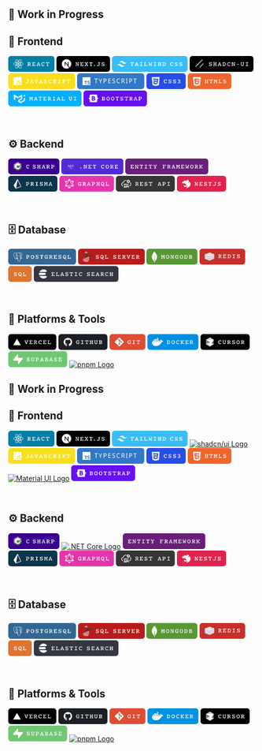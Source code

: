 ## 🚧 Work in Progress

## 🧭 Frontend

<p> <a href="https://react.dev/"><img src="./assets/react-logo.svg" alt="React Logo" height="32" /></a> <a href="https://nextjs.org/"><img src="./assets/nextjs-logo.svg" alt="Next.js Logo" height="32" /></a> <a href="https://tailwindcss.com/"><img src="./assets/tailwindcss-logo.svg" alt="Tailwind CSS Logo" height="32" /></a> <a href="https://ui.shadcn.com/"><img src="./assets/shadcnui-logo.svg" alt="shadcn/ui Logo" height="32" /></a> <a href="https://developer.mozilla.org/en-US/docs/Web/JavaScript"><img src="./assets/javascript-logo.svg" alt="JavaScript Logo" height="32" /></a> <a href="https://www.typescriptlang.org/"><img src="./assets/typescript-logo.svg" alt="TypeScript Logo" height="32" /></a> <a href="https://developer.mozilla.org/en-US/docs/Web/CSS"><img src="./assets/css3-logo.svg" alt="CSS3 Logo" height="32" /></a> <a href="https://developer.mozilla.org/en-US/docs/Glossary/HTML5"><img src="./assets/html5-logo.svg" alt="HTML5 Logo" height="32" /></a> <a href="https://mui.com/"><img src="./assets/materialui-logo.svg" alt="Material UI Logo" height="32" /></a> <a href="https://getbootstrap.com/"><img src="./assets/bootstrap-logo.svg" alt="Bootstrap Logo" height="32" /></a>

</p>

<br>

## ⚙️ Backend

<p> <a href="https://learn.microsoft.com/en-us/dotnet/csharp/"><img src="./assets/csharp-logo.svg" alt="C# Logo" height="32" /></a> <a href="https://dotnet.microsoft.com/en-us/learn/dotnet/what-is-dotnet"><img src="./assets/dotnetcore-logo.svg" alt=".NET Core Logo" height="32" /></a> <a href="https://learn.microsoft.com/en-us/ef/"><img src="./assets/entityframework-logo.svg" alt="Entity Framework Core Logo" height="32" /></a> <a href="https://www.prisma.io/docs"><img src="./assets/prisma-logo.svg" alt="Prisma Logo" height="32" /></a> <a href="https://graphql.org/learn/"><img src="./assets/graphql-logo.svg" alt="GraphQL Logo" height="32" /></a> <a href="https://restfulapi.net/"><img src="./assets/restapi-logo.svg" alt="REST API Logo" height="32" /></a> <a href="https://nestjs.com/"><img src="./assets/nestjs-logo.svg" alt="NestJS Logo" height="32" /></a>
</p>

<br>

## 🗄️ Database

<p><a href="https://www.postgresql.org/"><img src="./assets/postgresql-logo.svg" alt="PostgreSQL Logo" height="32" /></a> <a href="https://learn.microsoft.com/en-us/sql/sql-server/"><img src="./assets/sqlserver-logo.svg" alt="SQL Server Logo" height="32" /></a> <a href="https://www.mongodb.com/"><img src="./assets/mongodb-logo.svg" alt="MongoDB Logo" height="32" /></a> <a href="https://redis.io/"><img src="./assets/redis-logo.svg" alt="Redis Logo" height="32" /></a> <a href="https://en.wikipedia.org/wiki/SQL"><img src="./assets/sql-logo.svg" alt="SQL Logo" height="32" /></a> <a href="https://www.elastic.co/elasticsearch"><img src="./assets/elasticsearch-logo.svg" alt="Elasticsearch Logo" height="32" /></a> </p>

<br>

## 🧰 Platforms & Tools

<p> <a href="https://vercel.com/"><img src="./assets/vercel-logo.svg" alt="Vercel Logo" height="32" /></a> <a href="https://github.com/"><img src="./assets/github-logo.svg" alt="GitHub Logo" height="32" /></a> <a href="https://git-scm.com/"><img src="./assets/git-logo.svg" alt="Git Logo" height="32" /></a> <a href="https://www.docker.com/"><img src="./assets/docker-logo.svg" alt="Docker Logo" height="32" /></a> <a href="https://cursor.sh/"><img src="./assets/cursor-logo.svg" alt="Cursor AI Logo" height="32" /></a> <a href="https://supabase.com/"><img src="./assets/supabase-logo.svg" alt="Supabase Logo" height="32" /></a> <a href="https://pnpm.io/"><img src="./assets/pnpm-logo.svg" alt="pnpm Logo" height="32" /></a> 

</p>

## 🚧 Work in Progress

## 🧭 Frontend

<p>
  <a href="https://react.dev/"><img src="https://raw.githubusercontent.com/Hereetria/hereetria-assets/main/badges/react-logo.svg" alt="React Logo" height="32" /></a>
  <a href="https://nextjs.org/"><img src="https://raw.githubusercontent.com/Hereetria/hereetria-assets/main/badges/nextjs-logo.svg" alt="Next.js Logo" height="32" /></a>
  <a href="https://tailwindcss.com/"><img src="https://raw.githubusercontent.com/Hereetria/hereetria-assets/main/badges/tailwindcss-logo.svg" alt="Tailwind CSS Logo" height="32" /></a>
  <a href="https://ui.shadcn.com/"><img src="https://raw.githubusercontent.com/Hereetria/hereetria-assets/main/badges/shadcnui-logo.svg" alt="shadcn/ui Logo" height="32" /></a>
  <a href="https://developer.mozilla.org/en-US/docs/Web/JavaScript"><img src="https://raw.githubusercontent.com/Hereetria/hereetria-assets/main/badges/javascript-logo.svg" alt="JavaScript Logo" height="32" /></a>
  <a href="https://www.typescriptlang.org/"><img src="https://raw.githubusercontent.com/Hereetria/hereetria-assets/main/badges/typescript-logo.svg" alt="TypeScript Logo" height="32" /></a>
  <a href="https://developer.mozilla.org/en-US/docs/Web/CSS"><img src="https://raw.githubusercontent.com/Hereetria/hereetria-assets/main/badges/css3-logo.svg" alt="CSS3 Logo" height="32" /></a>
  <a href="https://developer.mozilla.org/en-US/docs/Glossary/HTML5"><img src="https://raw.githubusercontent.com/Hereetria/hereetria-assets/main/badges/html5-logo.svg" alt="HTML5 Logo" height="32" /></a>
  <a href="https://mui.com/"><img src="https://raw.githubusercontent.com/Hereetria/hereetria-assets/main/badges/materialui-logo.svg" alt="Material UI Logo" height="32" /></a>
  <a href="https://getbootstrap.com/"><img src="https://raw.githubusercontent.com/Hereetria/hereetria-assets/main/badges/bootstrap-logo.svg" alt="Bootstrap Logo" height="32" /></a>
</p>

<br>

## ⚙️ Backend

<p>
  <a href="https://learn.microsoft.com/en-us/dotnet/csharp/"><img src="https://raw.githubusercontent.com/Hereetria/hereetria-assets/main/badges/csharp-logo.svg" alt="C# Logo" height="32" /></a>
  <a href="https://dotnet.microsoft.com/en-us/learn/dotnet/what-is-dotnet"><img src="https://raw.githubusercontent.com/Hereetria/hereetria-assets/main/badges/dotnetcore-logo.svg" alt=".NET Core Logo" height="32" /></a>
  <a href="https://learn.microsoft.com/en-us/ef/"><img src="https://raw.githubusercontent.com/Hereetria/hereetria-assets/main/badges/entityframework-logo.svg" alt="Entity Framework Core Logo" height="32" /></a>
  <a href="https://www.prisma.io/docs"><img src="https://raw.githubusercontent.com/Hereetria/hereetria-assets/main/badges/prisma-logo.svg" alt="Prisma Logo" height="32" /></a>
  <a href="https://graphql.org/learn/"><img src="https://raw.githubusercontent.com/Hereetria/hereetria-assets/main/badges/graphql-logo.svg" alt="GraphQL Logo" height="32" /></a>
  <a href="https://restfulapi.net/"><img src="https://raw.githubusercontent.com/Hereetria/hereetria-assets/main/badges/restapi-logo.svg" alt="REST API Logo" height="32" /></a>
  <a href="https://nestjs.com/"><img src="https://raw.githubusercontent.com/Hereetria/hereetria-assets/main/badges/nestjs-logo.svg" alt="NestJS Logo" height="32" /></a>
</p>

<br>

## 🗄️ Database

<p>
  <a href="https://www.postgresql.org/"><img src="https://raw.githubusercontent.com/Hereetria/hereetria-assets/main/badges/postgresql-logo.svg" alt="PostgreSQL Logo" height="32" /></a>
  <a href="https://learn.microsoft.com/en-us/sql/sql-server/"><img src="https://raw.githubusercontent.com/Hereetria/hereetria-assets/main/badges/sqlserver-logo.svg" alt="SQL Server Logo" height="32" /></a>
  <a href="https://www.mongodb.com/"><img src="https://raw.githubusercontent.com/Hereetria/hereetria-assets/main/badges/mongodb-logo.svg" alt="MongoDB Logo" height="32" /></a>
  <a href="https://redis.io/"><img src="https://raw.githubusercontent.com/Hereetria/hereetria-assets/main/badges/redis-logo.svg" alt="Redis Logo" height="32" /></a>
  <a href="https://en.wikipedia.org/wiki/SQL"><img src="https://raw.githubusercontent.com/Hereetria/hereetria-assets/main/badges/sql-logo.svg" alt="SQL Logo" height="32" /></a>
  <a href="https://www.elastic.co/elasticsearch"><img src="https://raw.githubusercontent.com/Hereetria/hereetria-assets/main/badges/elasticsearch-logo.svg" alt="Elasticsearch Logo" height="32" /></a>
</p>

<br>

## 🧰 Platforms & Tools

<p>
  <a href="https://vercel.com/"><img src="https://raw.githubusercontent.com/Hereetria/hereetria-assets/main/badges/vercel-logo.svg" alt="Vercel Logo" height="32" /></a>
  <a href="https://github.com/"><img src="https://raw.githubusercontent.com/Hereetria/hereetria-assets/main/badges/github-logo.svg" alt="GitHub Logo" height="32" /></a>
  <a href="https://git-scm.com/"><img src="https://raw.githubusercontent.com/Hereetria/hereetria-assets/main/badges/git-logo.svg" alt="Git Logo" height="32" /></a>
  <a href="https://www.docker.com/"><img src="https://raw.githubusercontent.com/Hereetria/hereetria-assets/main/badges/docker-logo.svg" alt="Docker Logo" height="32" /></a>
  <a href="https://cursor.sh/"><img src="https://raw.githubusercontent.com/Hereetria/hereetria-assets/main/badges/cursor-logo.svg" alt="Cursor AI Logo" height="32" /></a>
  <a href="https://supabase.com/"><img src="https://raw.githubusercontent.com/Hereetria/hereetria-assets/main/badges/supabase-logo.svg" alt="Supabase Logo" height="32" /></a>
  <a href="https://pnpm.io/"><img src="https://raw.githubusercontent.com/Hereetria/hereetria-assets/main/badges/pnpm-logo.svg" alt="pnpm Logo" height="32" /></a>
</p>

